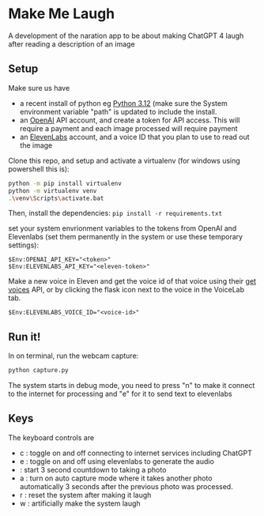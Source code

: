 # Make Me Laugh 

A development of the naration app to be about making ChatGPT 4 laugh after reading a description of an image

## Setup

Make sure us have 
* a recent install of python eg [Python 3.12](https://www.python.org/downloads/release/python-3121/) (make sure the System environment variable "path" is updated to include the install.
* an [OpenAI](https://platform.openai.com) API account, and create a token for API access.  This will require a payment and each image processed will require payment
* an [ElevenLabs](https://elevenlabs.io) account, and a voice ID that you plan to use to read out the image


Clone this repo, and setup and activate a virtualenv (for windows using powershell this is):

```bash
python -m pip install virtualenv
python -m virtualenv venv
.\venv\Scripts\activate.bat
```

Then, install the dependencies:
`pip install -r requirements.txt`

set your system envrionment variables to the tokens from OpenAI and Elevenlabs (set them permanently in the system or use these temporary settings):

```
$Env:OPENAI_API_KEY="<token>"
$Env:ELEVENLABS_API_KEY="<eleven-token>"
```

Make a new voice in Eleven and get the voice id of that voice using their [get voices](https://elevenlabs.io/docs/api-reference/voices) API, or by clicking the flask icon next to the voice in the VoiceLab tab.

```
$Env:ELEVENLABS_VOICE_ID="<voice-id>"
```

## Run it!

In on terminal, run the webcam capture:
```bash
python capture.py
```

The system starts in debug mode, you need to press "n" to make it connect to the internet for processing and "e" for it to send text to elevenlabs

## Keys
The keyboard controls are
* c : toggle on and off connecting to internet services including ChatGPT
* e : toggle on and off using elevenlabs to generate the audio
* <space> : start 3 second countdown to taking a photo
* a : turn on auto capture mode where it takes another photo automatically 3 seconds after the previous photo was processed.
* r : reset the system after making it laugh
* w : artificially make the system laugh


